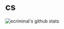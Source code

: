 # cs

![ecriminal's github stats](https://github-readme-stats.vercel.app/api?username=ecriminal&theme=radical&show_icons=true)
